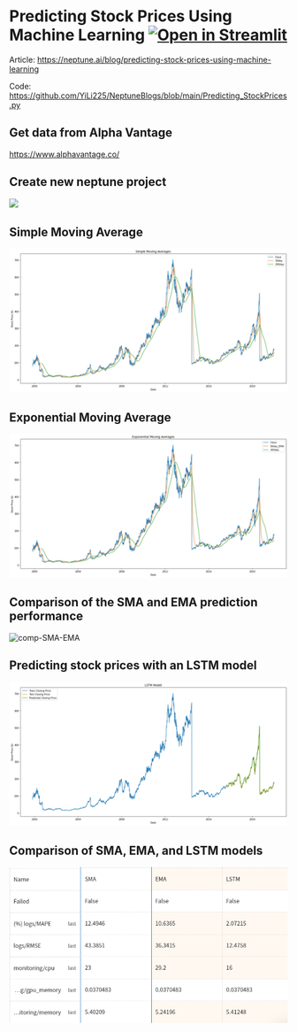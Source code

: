 # Predicting Stock Prices Using Machine Learning [![Open in Streamlit](https://static.streamlit.io/badges/streamlit_badge_black_white.svg)](https://share.streamlit.io/slevin48/stock)

Article: https://neptune.ai/blog/predicting-stock-prices-using-machine-learning

Code: https://github.com/YiLi225/NeptuneBlogs/blob/main/Predicting_StockPrices.py

## Get data from Alpha Vantage

https://www.alphavantage.co/

## Create new neptune project

![](https://i0.wp.com/neptune.ai/wp-content/uploads/Stock-prediction-Create_Neptune_Project.gif)

## Simple Moving Average

![sma](img/sma.png)

## Exponential Moving Average

![ema](img/ema.png)

## Comparison of the SMA and EMA prediction performance

![comp-SMA-EMA](https://i0.wp.com/neptune.ai/wp-content/uploads/Stock-prediction-Neptune_SMA_EMA.gif)

## Predicting stock prices with an LSTM model

![lstm](img/lstm.png)

## Comparison of SMA, EMA, and LSTM models 

![comp-SMA-EMA-LSTM](img/comp.png)